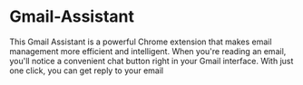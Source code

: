 # Gmail-Assistant


This Gmail Assistant is a powerful Chrome extension that makes email management more efficient and intelligent. When you're reading an email, you'll notice a convenient chat button right in your Gmail interface. With just one click, you can get reply to your email
